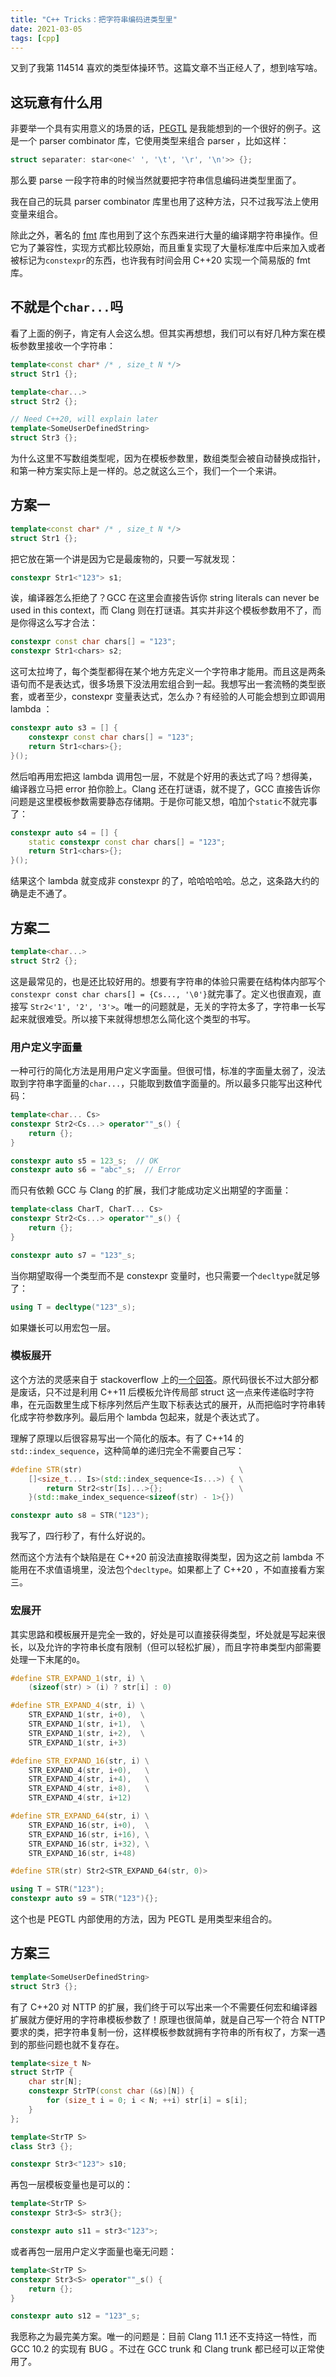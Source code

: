 ```yaml
---
title: "C++ Tricks：把字符串编码进类型里"
date: 2021-03-05
tags: [cpp]
---
```


又到了我第 114514 喜欢的类型体操环节。这篇文章不当正经人了，想到啥写啥。

## 这玩意有什么用

非要举一个具有实用意义的场景的话，[PEGTL](https://github.com/taocpp/PEGTL) 是我能想到的一个很好的例子。这是一个 parser combinator 库，它使用类型来组合 parser ，比如这样：

```cpp
struct separater: star<one<' ', '\t', '\r', '\n'>> {};
```

那么要 parse 一段字符串的时候当然就要把字符串信息编码进类型里面了。

我在自己的玩具 parser combinator 库里也用了这种方法，只不过我写法上使用变量来组合。

除此之外，著名的 [fmt](https://github.com/fmtlib/fmt) 库也用到了这个东西来进行大量的编译期字符串操作。但它为了兼容性，实现方式都比较原始，而且重复实现了大量标准库中后来加入或者被标记为`constexpr`的东西，也许我有时间会用 C++20 实现一个简易版的 fmt 库。

## 不就是个`char...`吗

看了上面的例子，肯定有人会这么想。但其实再想想，我们可以有好几种方案在模板参数里接收一个字符串：

```cpp
template<const char* /* , size_t N */>
struct Str1 {};

template<char...>
struct Str2 {};

// Need C++20, will explain later
template<SomeUserDefinedString>
struct Str3 {};
```

为什么这里不写数组类型呢，因为在模板参数里，数组类型会被自动替换成指针，和第一种方案实际上是一样的。总之就这么三个，我们一个一个来讲。

## 方案一

```cpp
template<const char* /* , size_t N */>
struct Str1 {};
```

把它放在第一个讲是因为它是最废物的，只要一写就发现：

```cpp
constexpr Str1<"123"> s1;
```

诶，编译器怎么拒绝了？GCC 在这里会直接告诉你 string literals can never be used in this context，而 Clang 则在打谜语。其实并非这个模板参数用不了，而是你得这么写才合法：

```cpp
constexpr const char chars[] = "123";
constexpr Str1<chars> s2;
```

这可太拉垮了，每个类型都得在某个地方先定义一个字符串才能用。而且这是两条语句而不是表达式，很多场景下没法用宏组合到一起。我想写出一套流畅的类型嵌套，或者至少，constexpr 变量表达式，怎么办？有经验的人可能会想到立即调用 lambda ：

```cpp
constexpr auto s3 = [] {
    constexpr const char chars[] = "123";
    return Str1<chars>{};
}();
```

然后咱再用宏把这 lambda 调用包一层，不就是个好用的表达式了吗？想得美，编译器立马把 error 拍你脸上。Clang 还在打谜语，就不提了，GCC 直接告诉你问题是这里模板参数需要静态存储期。于是你可能又想，咱加个`static`不就完事了：

```cpp
constexpr auto s4 = [] {
    static constexpr const char chars[] = "123";
    return Str1<chars>{};
}();
```

结果这个 lambda 就变成非 constexpr 的了，哈哈哈哈哈。总之，这条路大约的确是走不通了。

## 方案二

```cpp
template<char...>
struct Str2 {};
```

这是最常见的，也是还比较好用的。想要有字符串的体验只需要在结构体内部写个`constexpr const char chars[] = {Cs..., '\0'}`就完事了。定义也很直观，直接写 `Str2<'1', '2', '3'>`。唯一的问题就是，无关的字符太多了，字符串一长写起来就很难受。所以接下来就得想想怎么简化这个类型的书写。

### 用户定义字面量

一种可行的简化方法是用用户定义字面量。但很可惜，标准的字面量太弱了，没法取到字符串字面量的`char...`，只能取到数值字面量的。所以最多只能写出这种代码：

```cpp
template<char... Cs>
constexpr Str2<Cs...> operator""_s() {
    return {};
}

constexpr auto s5 = 123_s;  // OK
constexpr auto s6 = "abc"_s;  // Error
```

而只有依赖 GCC 与 Clang 的扩展，我们才能成功定义出期望的字面量：

```cpp
template<class CharT, CharT... Cs>
constexpr Str2<Cs...> operator""_s() {
    return {};
}

constexpr auto s7 = "123"_s;
```

当你期望取得一个类型而不是 constexpr 变量时，也只需要一个`decltype`就足够了：

```cpp
using T = decltype("123"_s);
```

如果嫌长可以用宏包一层。

### 模板展开

这个方法的灵感来自于 stackoverflow 上的[一个回答](https://stackoverflow.com/a/15912824/14258517)。原代码很长不过大部分都是废话，只不过是利用 C++11 后模板允许传局部 struct 这一点来传递临时字符串，在元函数里生成下标序列然后产生取下标表达式的展开，从而把临时字符串转化成字符参数序列。最后用个 lambda 包起来，就是个表达式了。

理解了原理以后很容易写出一个简化的版本。有了 C++14 的`std::index_sequence`，这种简单的递归完全不需要自己写：

```cpp
#define STR(str)                                   \
    []<size_t... Is>(std::index_sequence<Is...>) { \
        return Str2<str[Is]...>{};                 \
    }(std::make_index_sequence<sizeof(str) - 1>{})

constexpr auto s8 = STR("123");
```

我写了，四行秒了，有什么好说的。

然而这个方法有个缺陷是在 C++20 前没法直接取得类型，因为这之前 lambda 不能用在不求值语境里，没法包个`decltype`。如果都上了 C++20 ，不如直接看方案三。

### 宏展开

其实思路和模板展开是完全一致的，好处是可以直接获得类型，坏处就是写起来很长，以及允许的字符串长度有限制（但可以轻松扩展），而且字符串类型内部需要处理一下末尾的`0`。

```cpp
#define STR_EXPAND_1(str, i) \
    (sizeof(str) > (i) ? str[i] : 0)

#define STR_EXPAND_4(str, i) \
    STR_EXPAND_1(str, i+0),  \
    STR_EXPAND_1(str, i+1),  \
    STR_EXPAND_1(str, i+2),  \
    STR_EXPAND_1(str, i+3)

#define STR_EXPAND_16(str, i) \
    STR_EXPAND_4(str, i+0),   \
    STR_EXPAND_4(str, i+4),   \
    STR_EXPAND_4(str, i+8),   \
    STR_EXPAND_4(str, i+12)

#define STR_EXPAND_64(str, i) \
    STR_EXPAND_16(str, i+0),  \
    STR_EXPAND_16(str, i+16), \
    STR_EXPAND_16(str, i+32), \
    STR_EXPAND_16(str, i+48)

#define STR(str) Str2<STR_EXPAND_64(str, 0)>

using T = STR("123");
constexpr auto s9 = STR("123"){};
```

这个也是 PEGTL 内部使用的方法，因为 PEGTL 是用类型来组合的。

## 方案三

```cpp
template<SomeUserDefinedString>
struct Str3 {};
```

有了 C++20 对 NTTP 的扩展，我们终于可以写出来一个不需要任何宏和编译器扩展就方便好用的字符串模板参数了！原理也很简单，就是自己写一个符合 NTTP 要求的类，把字符串复制一份，这样模板参数就拥有字符串的所有权了，方案一遇到的那些问题也就不复存在。

```cpp
template<size_t N>
struct StrTP {
    char str[N];
    constexpr StrTP(const char (&s)[N]) {
        for (size_t i = 0; i < N; ++i) str[i] = s[i];
    }
};

template<StrTP S>
class Str3 {};

constexpr Str3<"123"> s10;
```

再包一层模板变量也是可以的：

```cpp
template<StrTP S>
constexpr Str3<S> str3{};

constexpr auto s11 = str3<"123">;
```

或者再包一层用户定义字面量也毫无问题：

```cpp
template<StrTP S>
constexpr Str3<S> operator""_s() {
    return {};
}

constexpr auto s12 = "123"_s;
```

我愿称之为最完美方案。唯一的问题是：目前 Clang 11.1 还不支持这一特性，而 GCC 10.2 的实现有 BUG 。不过在 GCC trunk 和 Clang trunk 都已经可以正常使用了。
